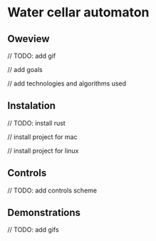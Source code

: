 # Water cellar automaton

## Oweview

// TODO: add gif

// add goals

// add technologies and algorithms used

## Instalation

// TODO: install rust

// install project for mac

// install project for linux

## Controls

// TODO: add controls scheme

## Demonstrations

// TODO: add gifs
